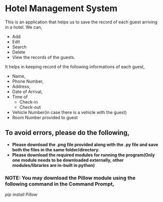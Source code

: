 # Hotel Management System 

This is an application that helps us to save the record of each guest arriving in a hotel. 
We can, 
* Add
* Edit
* Search
* Delete
* View the records of the guests.

It helps in keeping record of the following informations of each guest,
* Name,
* Phone Number,
* Address,
* Date of Arrival,
* Time of
    * Check-in
    * Check-out
* Vehicle Number(in case there is a vehicle with the guest)
* Room Number provided to guest

## To avoid errors, please do the following,
* **Please download the .png file provided along with the .py file and save both the files in the same folder/directory.**
* **Please download the required modules for running the program(Only one module needs to be downloaded externally, other modules/libraries are in-built in python)**

### NOTE: You may download the Pillow module using the following command in the Command Prompt,
*pip install Pillow*


